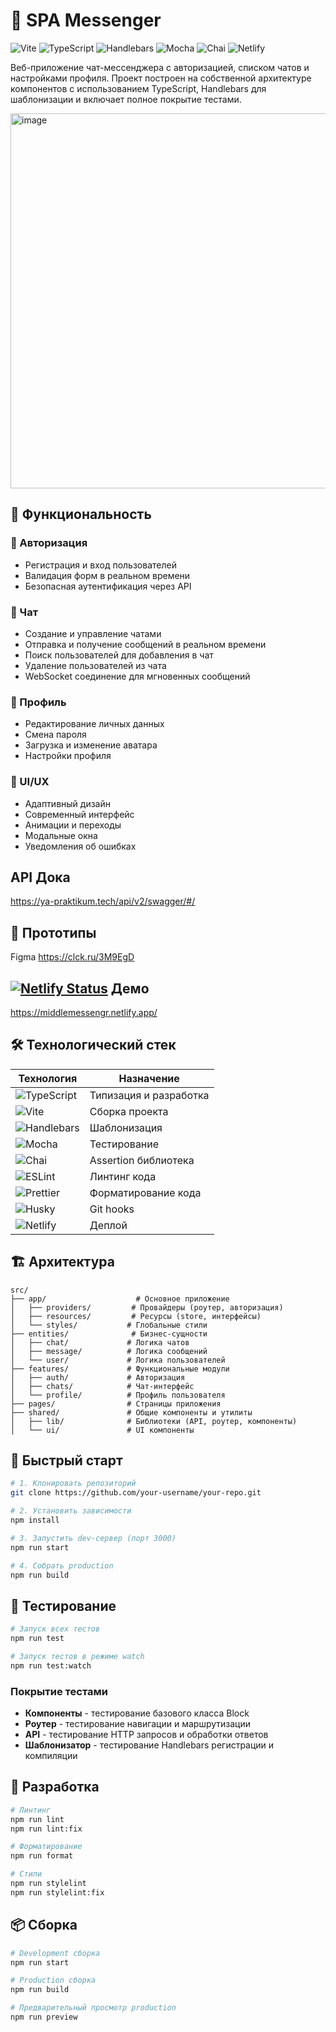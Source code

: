 # 💬 SPA Messenger

![Vite](https://img.shields.io/badge/vite-%23646CFF.svg?style=flat-square&logo=vite&logoColor=white)
![TypeScript](https://img.shields.io/badge/TypeScript-007ACC?style=flat-square&logo=typescript&logoColor=white)
![Handlebars](https://img.shields.io/badge/Handlebars.js-f0772b?style=flat-square&logo=handlebarsdotjs&logoColor=black)
![Mocha](https://img.shields.io/badge/Mocha-8D6748?style=flat-square&logo=mocha&logoColor=white)
![Chai](https://img.shields.io/badge/Chai-A30701?style=flat-square&logo=chai&logoColor=white)
![Netlify](https://img.shields.io/badge/netlify-%23000000.svg?style=flat-square&logo=netlify&logoColor=#00C7B7)

Веб-приложение чат-мессенджера с авторизацией, списком чатов и настройками профиля. Проект построен на собственной архитектуре компонентов с использованием TypeScript, Handlebars для шаблонизации и включает полное покрытие тестами.

<img width="800" height="600" alt="image" src="https://github.com/user-attachments/assets/b332fb32-0bcf-4e05-a6bd-7c8987528a0d" />


## 🎯 Функциональность

### 🔐 Авторизация
- Регистрация и вход пользователей
- Валидация форм в реальном времени
- Безопасная аутентификация через API

### 💬 Чат
- Создание и управление чатами
- Отправка и получение сообщений в реальном времени
- Поиск пользователей для добавления в чат
- Удаление пользователей из чата
- WebSocket соединение для мгновенных сообщений

### 👤 Профиль
- Редактирование личных данных
- Смена пароля
- Загрузка и изменение аватара
- Настройки профиля

### 🎨 UI/UX
- Адаптивный дизайн
- Современный интерфейс
- Анимации и переходы
- Модальные окна
- Уведомления об ошибках

## API Дока

https://ya-praktikum.tech/api/v2/swagger/#/

## 🎨 Прототипы

Figma https://clck.ru/3M9EgD

## [![Netlify Status](https://api.netlify.com/api/v1/badges/a5d0a67f-4258-48f2-b1fe-f2e80cf43b13/deploy-status)](https://app.netlify.com/projects/middlemessengr/deploys) Демо

https://middlemessengr.netlify.app/

## 🛠 Технологический стек

| Технология                                                                                                              | Назначение                    |
| ----------------------------------------------------------------------------------------------------------------------- | ----------------------------- |
| ![TypeScript](https://img.shields.io/badge/TypeScript-007ACC?style=flat-square&logo=typescript&logoColor=white)         | Типизация и разработка        |
| ![Vite](https://img.shields.io/badge/vite-%23646CFF.svg?style=flat-square&logo=vite&logoColor=white)                    | Сборка проекта               |
| ![Handlebars](https://img.shields.io/badge/Handlebars.js-f0772b?style=flat-square&logo=handlebarsdotjs&logoColor=black) | Шаблонизация                 |
| ![Mocha](https://img.shields.io/badge/Mocha-8D6748?style=flat-square&logo=mocha&logoColor=white)                        | Тестирование                 |
| ![Chai](https://img.shields.io/badge/Chai-A30701?style=flat-square&logo=chai&logoColor=white)                           | Assertion библиотека         |
| ![ESLint](https://img.shields.io/badge/ESLint-4B32C3?style=flat-square&logo=eslint&logoColor=white)                     | Линтинг кода                 |
| ![Prettier](https://img.shields.io/badge/Prettier-F7B93E?style=flat-square&logo=prettier&logoColor=black)               | Форматирование кода          |
| ![Husky](https://img.shields.io/badge/Husky-000000?style=flat-square&logo=husky&logoColor=white)                       | Git hooks                    |
| ![Netlify](https://img.shields.io/badge/netlify-%23000000.svg?style=flat-square&logo=netlify&logoColor=#00C7B7)         | Деплой                       |

## 🏗 Архитектура

```
src/
├── app/                    # Основное приложение
│   ├── providers/         # Провайдеры (роутер, авторизация)
│   ├── resources/         # Ресурсы (store, интерфейсы)
│   └── styles/           # Глобальные стили
├── entities/              # Бизнес-сущности
│   ├── chat/             # Логика чатов
│   ├── message/          # Логика сообщений
│   └── user/             # Логика пользователей
├── features/             # Функциональные модули
│   ├── auth/             # Авторизация
│   ├── chats/            # Чат-интерфейс
│   └── profile/          # Профиль пользователя
├── pages/                # Страницы приложения
├── shared/               # Общие компоненты и утилиты
│   ├── lib/              # Библиотеки (API, роутер, компоненты)
│   └── ui/               # UI компоненты
```

## 🚀 Быстрый старт

```bash
# 1. Клонировать репозиторий
git clone https://github.com/your-username/your-repo.git

# 2. Установить зависимости
npm install

# 3. Запустить dev-сервер (порт 3000)
npm run start

# 4. Собрать production
npm run build
```

## 🧪 Тестирование

```bash
# Запуск всех тестов
npm run test

# Запуск тестов в режиме watch
npm run test:watch
```

### Покрытие тестами

- **Компоненты** - тестирование базового класса Block
- **Роутер** - тестирование навигации и маршрутизации
- **API** - тестирование HTTP запросов и обработки ответов
- **Шаблонизатор** - тестирование Handlebars регистрации и компиляции

## 🔧 Разработка

```bash
# Линтинг
npm run lint
npm run lint:fix

# Форматирование
npm run format

# Стили
npm run stylelint
npm run stylelint:fix
```

## 📦 Сборка

```bash
# Development сборка
npm run start

# Production сборка
npm run build

# Предварительный просмотр production
npm run preview
```
